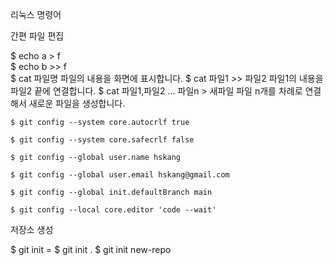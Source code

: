 리눅스 명령어

간편 파일 편집

$ echo a > f   
$ echo b >> f   
$ cat 파일명	파일의 내용을 화면에 표시합니다.
$ cat 파일1 >> 파일2	파일1의 내용을 파일2 끝에 연결합니다.
$ cat 파일1,파일2 ... 파일n > 새파일	파일 n개를 차례로 연결해서 새로운 파일을 생성합니다.


```
$ git config --system core.autocrlf true
```

```
$ git config --system core.safecrlf false
```   

```
$ git config --global user.name hskang
```

```
$ git config --global user.email hskang@gmail.com
```

`$ git config --global init.defaultBranch main`

`$ git config --local core.editor 'code --wait'`

저장소 생성

$ git init
= $ git init .
$ git init new-repo


